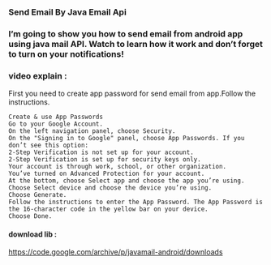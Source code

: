 ### Send Email By Java Email Api

### I’m going to show you how to send email from android app using java mail API. Watch to learn how it work and don’t forget to turn on your notifications!

### video explain :


First you need to create app password for send email from app.Follow the instructions.

    Create & use App Passwords
    Go to your Google Account.
    On the left navigation panel, choose Security.
    On the "Signing in to Google" panel, choose App Passwords. If you don’t see this option:
    2-Step Verification is not set up for your account.
    2-Step Verification is set up for security keys only.
    Your account is through work, school, or other organization.
    You’ve turned on Advanced Protection for your account.
    At the bottom, choose Select app and choose the app you’re using.
    Choose Select device and choose the device you’re using.
    Choose Generate.
    Follow the instructions to enter the App Password. The App Password is the 16-character code in the yellow bar on your device.
    Choose Done.

#### download lib :
https://code.google.com/archive/p/javamail-android/downloads
